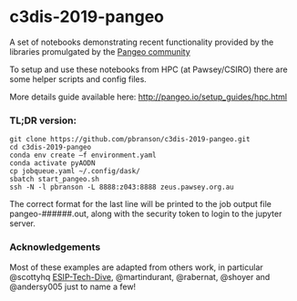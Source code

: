 # c3dis-2019-pangeo

A set of notebooks demonstrating recent functionality provided by the libraries promulgated by the [Pangeo community](http://pangeo.io)

To setup and use these notebooks from HPC (at Pawsey/CSIRO) there are some helper scripts and config files. 

More details guide available here:	 http://pangeo.io/setup_guides/hpc.html

### TL;DR version:
```
git clone https://github.com/pbranson/c3dis-2019-pangeo.git
cd c3dis-2019-pangeo
conda env create –f environment.yaml
conda activate pyAODN
cp jobqueue.yaml ~/.config/dask/
sbatch start_pangeo.sh
ssh -N -l pbranson -L 8888:z043:8888 zeus.pawsey.org.au
```
The correct format for the last line will be printed to the job output file pangeo-######.out, along with the security token to login to the jupyter server.

### Acknowledgements

Most of these examples are adapted from others work, in particular @scottyhq [ESIP-Tech-Dive](https://github.com/scottyhq/esip-tech-dive), @martindurant, @rabernat, @shoyer and @andersy005 just to name a few! 
